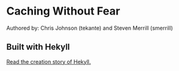 # Caching Without Fear

Authored by: Chris Johnson (tekante) and Steven Merrill (smerrill)

## Built with Hekyll

[Read the creation story of Hekyll.](http://brianmcmurray.com/blog/2012/02/07/hekyll-for-awesome-easy-presentations/)
